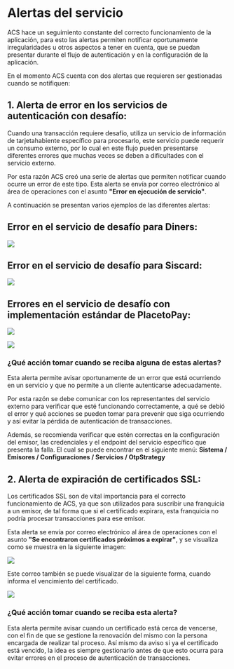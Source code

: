 # Alertas del servicio

ACS hace un seguimiento constante del correcto funcionamiento de la aplicación, para esto las alertas permiten notificar oportunamente irregularidades u otros aspectos a tener en cuenta, que se puedan presentar durante el flujo de autenticación y en la configuración de la aplicación.

En el momento ACS cuenta con dos alertas que requieren ser gestionadas cuando se notifiquen:

## 1. Alerta de error en los servicios de autenticación con desafío:

Cuando una transacción requiere desafío, utiliza un servicio de información de tarjetahabiente específico para procesarlo, este servicio puede requerir un consumo externo, por lo cual en este flujo pueden presentarse diferentes errores que muchas veces se deben a dificultades con el servicio externo. 

Por esta razón ACS creó una serie de alertas que permiten notificar cuando ocurre un error de este tipo. Esta alerta se envía por correo electrónico al área de operaciones con el asunto **"Error en ejecución de servicio"**. 

A continuación se presentan varios ejemplos de las diferentes alertas:

## Error en el servicio de desafío para Diners:

![](https://wiki.placetopay.com/images/e/ec/Error-challenge-service.png)

## Error en el servicio de desafío para Siscard:

![](https://wiki.placetopay.com/images/3/33/Error_siscard.png)

## Errores en el servicio de desafío con implementación estándar de PlacetoPay:

![](https://wiki.placetopay.com/images/a/ab/Error_servicio_ptp.png)

![](https://wiki.placetopay.com/images/f/ff/Servicio_ptp2.png)

### ¿Qué acción tomar cuando se reciba alguna de estas alertas?

Esta alerta permite avisar oportunamente de un error que está ocurriendo en un servicio y que no permite a un cliente autenticarse adecuadamente. 

Por esta razón se debe comunicar con los representantes del servicio externo para verificar que esté funcionando correctamente, a qué se debió el error y qué acciones se pueden tomar para prevenir que siga ocurriendo y así evitar la pérdida de autenticación de transacciones. 

Además, se recomienda verificar que estén correctas en la configuración del emisor, las credenciales y el endpoint del servicio específico que presenta la falla. El cual se puede encontrar en el siguiente menú: **Sistema / Emisores / Configuraciones / Servicios / OtpStrategy**

## 2. Alerta de expiración de certificados SSL:

Los certificados SSL son de vital importancia para el correcto funcionamiento de ACS, ya que son utilizados para suscribir una franquicia a un emisor, de tal forma que si el certificado expirara, esta franquicia no podría procesar transacciones para ese emisor.

Esta alerta se envía por correo electrónico al área de operaciones con el asunto **"Se encontraron certificados próximos a expirar"**, y se visualiza como se muestra en la siguiente imagen:

![](https://wiki.placetopay.com/images/2/2f/Certificate-next-to-expire.png)

Este correo también se puede visualizar de la siguiente forma, cuando informa el vencimiento del certificado.

![](https://wiki.placetopay.com/images/f/f2/Expired-certificate.png)

### ¿Qué acción tomar cuando se reciba esta alerta?

Esta alerta permite avisar cuando un certificado está cerca de vencerse, con el fin de que se gestione la renovación del mismo con la persona encargada de realizar tal proceso. Así mismo da aviso si ya el certificado está vencido, la idea es siempre gestionarlo antes de que esto ocurra para evitar errores en el proceso de autenticación de transacciones.